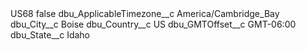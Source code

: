 <?xml version="1.0" encoding="UTF-8"?>
<CustomMetadata xmlns="http://soap.sforce.com/2006/04/metadata" xmlns:xsi="http://www.w3.org/2001/XMLSchema-instance" xmlns:xsd="http://www.w3.org/2001/XMLSchema">
    <label>US68</label>
    <protected>false</protected>
    <values>
        <field>dbu_ApplicableTimezone__c</field>
        <value xsi:type="xsd:string">America/Cambridge_Bay</value>
    </values>
    <values>
        <field>dbu_City__c</field>
        <value xsi:type="xsd:string">Boise</value>
    </values>
    <values>
        <field>dbu_Country__c</field>
        <value xsi:type="xsd:string">US</value>
    </values>
    <values>
        <field>dbu_GMTOffset__c</field>
        <value xsi:type="xsd:string">GMT-06:00</value>
    </values>
    <values>
        <field>dbu_State__c</field>
        <value xsi:type="xsd:string">Idaho</value>
    </values>
</CustomMetadata>

